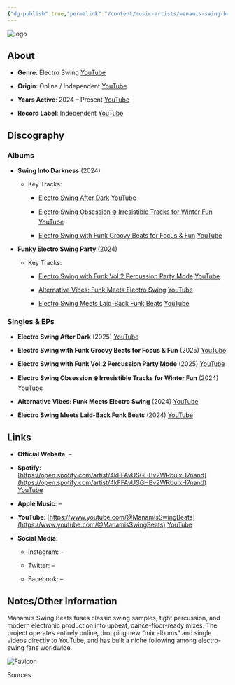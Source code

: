 ```yaml
---
{"dg-publish":true,"permalink":"/content/music-artists/manamis-swing-beats/","tags":["#MusicArtist"],"noteIcon":"","created":"2025-08-28T23:54:23.479+02:00","updated":"2025-04-28T17:19:53.267+02:00"}
---
```



<img src="/img/MALOGO/Manamis.png" alt="logo" class="round-img round-img-200">

## About

- **Genre**: Electro Swing [YouTube](https://www.youtube.com/%40ManamisSwingBeats?utm_source=chatgpt.com)
    
- **Origin**: Online / Independent [YouTube](https://www.youtube.com/%40ManamisSwingBeats?utm_source=chatgpt.com)
    
- **Years Active**: 2024 – Present [YouTube](https://www.youtube.com/watch?v=j_Von5lbhsE&utm_source=chatgpt.com)
    
- **Record Label**: Independent [YouTube](https://www.youtube.com/%40ManamisSwingBeats?utm_source=chatgpt.com)
    

## Discography

### Albums

- **Swing Into Darkness** (2024)
    
    - Key Tracks:
        
        - [Electro Swing After Dark](https://www.youtube.com/watch?v=KlarAJMT9PU) [YouTube](https://www.youtube.com/watch?v=KlarAJMT9PU&utm_source=chatgpt.com)
            
        - [Electro Swing Obsession ❄️ Irresistible Tracks for Winter Fun](https://www.youtube.com/watch?v=wV4GzgQqrmE) [YouTube](https://www.youtube.com/watch?v=wV4GzgQqrmE&utm_source=chatgpt.com)
            
        - [Electro Swing with Funk Groovy Beats for Focus & Fun](https://www.youtube.com/watch?v=LTo8PtLmeG4) [YouTube](https://www.youtube.com/watch?v=LTo8PtLmeG4&utm_source=chatgpt.com)
            
- **Funky Electro Swing Party** (2024)
    
    - Key Tracks:
        
        - [Electro Swing with Funk Vol.2 Percussion Party Mode](https://www.youtube.com/watch?v=gIG4YjD537o) [YouTube](https://www.youtube.com/watch?v=gIG4YjD537o&vl=en&utm_source=chatgpt.com)
            
        - [Alternative Vibes: Funk Meets Electro Swing](https://www.youtube.com/watch?v=j_Von5lbhsE) [YouTube](https://www.youtube.com/watch?v=j_Von5lbhsE&utm_source=chatgpt.com)
            
        - [Electro Swing Meets Laid-Back Funk Beats](https://www.youtube.com/watch?v=e0y3Pf-Hlvg) [YouTube](https://www.youtube.com/watch?v=e0y3Pf-Hlvg&utm_source=chatgpt.com)
            

### Singles & EPs

- **Electro Swing After Dark** (2025) [YouTube](https://www.youtube.com/watch?v=KlarAJMT9PU&utm_source=chatgpt.com)
    
- **Electro Swing with Funk Groovy Beats for Focus & Fun** (2025) [YouTube](https://www.youtube.com/watch?v=LTo8PtLmeG4&utm_source=chatgpt.com)
    
- **Electro Swing with Funk Vol.2 Percussion Party Mode** (2025) [YouTube](https://www.youtube.com/watch?v=gIG4YjD537o&vl=en&utm_source=chatgpt.com)
    
- **Electro Swing Obsession ❄️ Irresistible Tracks for Winter Fun** (2024) [YouTube](https://www.youtube.com/watch?v=wV4GzgQqrmE&utm_source=chatgpt.com)
    
- **Alternative Vibes: Funk Meets Electro Swing** (2024) [YouTube](https://www.youtube.com/watch?v=j_Von5lbhsE&utm_source=chatgpt.com)
    
- **Electro Swing Meets Laid-Back Funk Beats** (2024) [YouTube](https://www.youtube.com/watch?v=e0y3Pf-Hlvg&utm_source=chatgpt.com)
    

## Links

- **Official Website**: –
    
- **Spotify**: [https://open.spotify.com/artist/4kFFAvUSGHBv2WRbulxH7nand](https://open.spotify.com/artist/4kFFAvUSGHBv2WRbulxH7nand) [YouTube](https://www.youtube.com/%40ManamisSwingBeats?utm_source=chatgpt.com)
    
- **Apple Music**: –
    
- **YouTube**: [https://www.youtube.com/@ManamisSwingBeats](https://www.youtube.com/@ManamisSwingBeats) [YouTube](https://www.youtube.com/%40ManamisSwingBeats?utm_source=chatgpt.com)
    
- **Social Media**:
    
    - Instagram: –
        
    - Twitter: –
        
    - Facebook: –
        

## Notes/Other Information

Manami’s Swing Beats fuses classic swing samples, tight percussion, and modern electronic production into upbeat, dance-floor-ready mixes. The project operates entirely online, dropping new “mix albums” and single videos directly to YouTube, and has built a niche following among electro-swing fans worldwide.

![Favicon](https://www.google.com/s2/favicons?domain=https://www.youtube.com&sz=32)

Sources